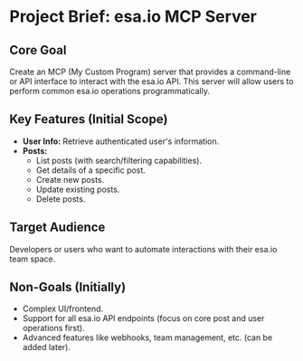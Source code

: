 # Project Brief: esa.io MCP Server

## Core Goal

Create an MCP (My Custom Program) server that provides a command-line or API interface to interact with the esa.io API. This server will allow users to perform common esa.io operations programmatically.

## Key Features (Initial Scope)

- **User Info:** Retrieve authenticated user's information.
- **Posts:**
  - List posts (with search/filtering capabilities).
  - Get details of a specific post.
  - Create new posts.
  - Update existing posts.
  - Delete posts.

## Target Audience

Developers or users who want to automate interactions with their esa.io team space.

## Non-Goals (Initially)

- Complex UI/frontend.
- Support for all esa.io API endpoints (focus on core post and user operations first).
- Advanced features like webhooks, team management, etc. (can be added later).
